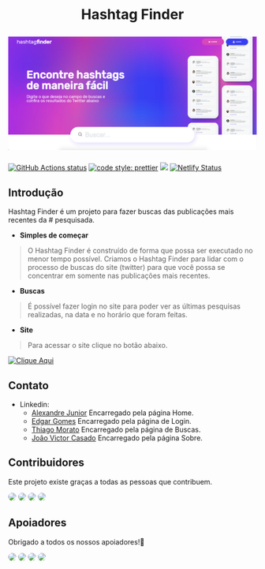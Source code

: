 <h1 align="center">
  <p align="center">Hashtag Finder</p>
  <a href="https://tweethashtagfinder.netlify.app/"><img src="./public/readme.png" alt="HashtagFinder"></a>
</h1>

<p align="center">

<a href="https://github.com/facebook/docusaurus/actions/workflows/tests.yml"><img src="https://github.com/facebook/docusaurus/actions/workflows/tests.yml/badge.svg" alt="GitHub Actions status"></a>
<a href= "https://github.com/prettier/prettier"><img alt="code style: prettier" src="https://img.shields.io/badge/code_style-prettier-ff69b4.svg"></a>
<a href="#license"><img src="https://img.shields.io/github/license/sourcerer-io/hall-of-fame.svg?colorB=ff0000"></a>
<a href="https://tweethashtagfinder.netlify.app/"><img src="https://api.netlify.com/api/v1/badges/9e1ff559-4405-4ebe-8718-5e21c0774bc8/deploy-status" alt="Netlify Status"></a>

</p>

## Introdução

Hashtag Finder é um projeto para fazer buscas das publicações mais recentes da # pesquisada.

- **Simples de começar**

> O Hashtag Finder é construído de forma que possa ser executado no menor tempo possível. Criamos o Hashtag Finder para lidar com o processo de buscas do site (twitter) para que você possa se concentrar em somente nas publicações mais recentes.

- **Buscas**

> É possível fazer login no site para poder ver as últimas pesquisas realizadas, na data e no horário que foram feitas.

- **Site**

> Para acessar o site clique no botão abaixo.

<a href="https://tweethashtagfinder.netlify.app/"><img src="https://www.netlify.com/img/deploy/button.svg" alt="Clique Aqui"></a>

## Contato

- Linkedin:
  - [Alexandre Junior](https://www.linkedin.com/in/alexandrejuniorc/) Encarregado pela página Home.
  - [Edgar Gomes](https://www.linkedin.com/in/edgar-gomes-678b61163/) Encarregado pela página de Login.
  - [Thiago Morato](https://www.linkedin.com/in/thiago-silva-morato/) Encarregado pela página de Buscas.
  - [João Victor Casado](https://www.linkedin.com/in/joaovictorcasado/) Encarregado pela página Sobre.

## Contribuidores

Este projeto existe graças a todas as pessoas que contribuem.

<a href='https://github.com/alexandrejuniorc'><img src='https://avatars.githubusercontent.com/u/62450352?s=400&u=13fda0d7661dad6c3bf315009bd9f98ee38e1794&v=4' width='120' style='border-radius: 50%'/></a>
<a href='https://github.com/edgarffgomes'><img src='https://avatars.githubusercontent.com/u/57186828?v=4' width='120' style='border-radius: 50%'/></a>
<a href='https://github.com/ThiagoSilvaMorato'><img src='https://avatars.githubusercontent.com/u/96215280?v=4' width='120' style='border-radius: 50%'/></a>
<a href='https://github.com/joaovictorcasado'><img src='https://avatars.githubusercontent.com/u/71366644?v=4' width='120' style='border-radius: 50%'/></a>

## Apoiadores

Obrigado a todos os nossos apoiadores!🙏

<a href="https://www.linkedin.com/in/andersonarcenio/" target="_blank"><img src="https://media-exp1.licdn.com/dms/image/C4E03AQF_jgGPE93Osw/profile-displayphoto-shrink_100_100/0/1516663660813?e=1658361600&v=beta&t=S4ax3XUKdzyJttlPzdhIqwc5CWzreNtd_EA1K9zcEMs" width='120' style='border-radius: 50%'></a>
<a href="https://www.linkedin.com/in/karina-amaral/" target="_blank"><img src="https://media-exp1.licdn.com/dms/image/C4E03AQFYOWMd-J0T1Q/profile-displayphoto-shrink_100_100/0/1633722455211?e=1658361600&v=beta&t=1MNOgct2avMTIQqyBU5Fi6sj7MlNn1qkEdAvqo6ceE8" width='120' style='border-radius: 50%'></a>
<a href="https://www.linkedin.com/in/fernando-duro-71628138/" target="_blank"><img src="https://media-exp1.licdn.com/dms/image/C4D03AQF-cblcx55RXQ/profile-displayphoto-shrink_100_100/0/1643841290909?e=1658361600&v=beta&t=RnZADaE-PdwLC7NEkdSKEF9ffGyEpzzUnPcJPiGVQds" width='120' style='border-radius: 50%'></a>
<a href="https://www.linkedin.com/in/izabele-leme/" target="_blank"><img src="https://media-exp1.licdn.com/dms/image/C4E03AQFqRkRh6m1DGw/profile-displayphoto-shrink_200_200/0/1620849511237?e=1658361600&v=beta&t=0qdegmLrxFLKahTVbQ-wpIDJeLIxDbv0g1NcHYDxoKo" width='120' style='border-radius: 50%'></a>
